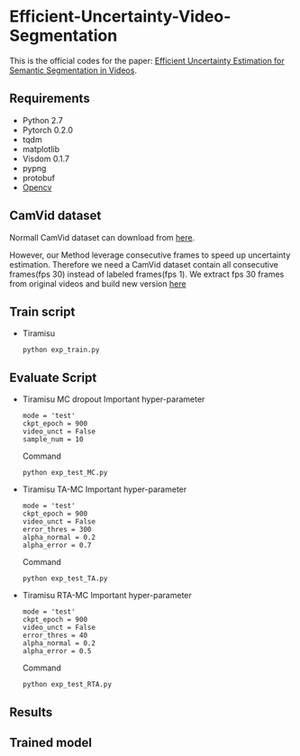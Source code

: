 # Efficient-Uncertainty-Video-Segmentation


This is the official codes for the paper: [Efficient Uncertainty Estimation for Semantic Segmentation in Videos](https://arxiv.org/abs/1807.11037).

## Requirements
- Python 2.7
- Pytorch 0.2.0
- tqdm
- matplotlib
- Visdom 0.1.7
- pypng
- protobuf
- [Opencv](https://anaconda.org/conda-forge/opencv)

## CamVid dataset
Normall CamVid dataset can download from [here](https://github.com/alexgkendall/SegNet-Tutorial).

However, our Method leverage consecutive frames to speed up uncertainty estimation. Therefore we need a CamVid dataset contain all consecutive frames(fps 30) instead of labeled frames(fps 1).
We extract fps 30 frames from original videos and build new version [here](https://drive.google.com/file/d/13IJqu2nTaFbYPaT3IhoCjH7dte-gbSSz/view?usp=sharing)



## Train script
- Tiramisu
    ```
    python exp_train.py
    ```
## Evaluate Script
- Tiramisu MC dropout
    Important hyper-parameter
    ```
    mode = 'test'
    ckpt_epoch = 900
    video_unct = False
    sample_num = 10
    ```
    Command
    ```
    python exp_test_MC.py
    ```
- Tiramisu TA-MC
    Important hyper-parameter
    ```
    mode = 'test'
    ckpt_epoch = 900
    video_unct = False
    error_thres = 300
    alpha_normal = 0.2
    alpha_error = 0.7
    ```
    Command
    ```
    python exp_test_TA.py
    ```
- Tiramisu RTA-MC
    Important hyper-parameter
    ```
    mode = 'test'
    ckpt_epoch = 900
    video_unct = False
    error_thres = 40
    alpha_normal = 0.2
    alpha_error = 0.5
    ```
    Command
    ```
    python exp_test_RTA.py
    ```


## Results

## Trained model


